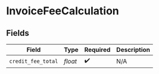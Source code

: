 # InvoiceFeeCalculation


## Fields

| Field              | Type               | Required           | Description        |
| ------------------ | ------------------ | ------------------ | ------------------ |
| `credit_fee_total` | *float*            | :heavy_check_mark: | N/A                |